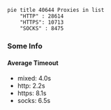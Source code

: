 
```mermaid
pie title 40644 Proxies in list
    "HTTP" : 28614
    "HTTPS": 10713
    "SOCKS" : 8475
```

### Some Info
#### Average Timeout

- mixed: 4.0s
- http: 2.2s
- https: 8.1s
- socks: 6.5s